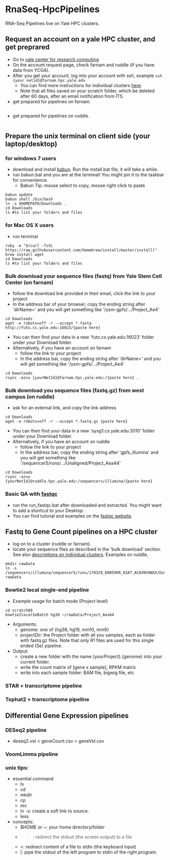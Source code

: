 # RnaSeq-HpcPipelines
RNA-Seq Pipelines live on Yale HPC clusters.
## Request an account on a yale HPC cluster, and get preprared
- Go to [yale center for research computing](http://research.computing.yale.edu/support/hpc/getting-started)
- On the account request page, check farnam and ruddle (if you have data from YCGA).
- After you get your account, log into your account with ssh, example `ssh {your netid}@farnam.hpc.yale.edu`
  - You can find more instructions for individual clusters [here](http://research.computing.yale.edu/support/hpc/clusters).
  - Note that all files saved on your scratch folder, which be deleted after 60 days, after an email notification from ITS.
- get prepared for pipelines on farnam.  
```
```
- get prepared for pipelines on ruddle.
```
```

## Prepare the unix terminal on client side (your laptop/desktop)
### for windows 7 users
- download and install [babun](http://babun.github.io/).  Run the install.bat file, it will take a while.
- run babun.bat and you are at the terminal!  You might pin it to the taskbar for convenience.
  - Babun Tip: mouse select to copy, mouse right click to paste
```
babun update
babun shell /bin/bash
ln -s $HOMEPATH/Downloads .
cd Downloads
ls #to list your folders and files
```
### for Mac OS X users
- run terminal
```
ruby -e "$(curl -fsSL https://raw.githubusercontent.com/Homebrew/install/master/install)"
brew install wget
cd Downloads
ls #to list your folders and files
```
### Bulk download your sequence files (fastq) from Yale Stem Cell Center (on farnam)
- follow the download link provided in their email, click the link to your project
- In the address bar of your browser, copy the ending string after 'dirName=' and you will get something like 
'/ysm-gpfs/.../Project_Ae4'
```
cd Downloads
wget -e robots=off -r --accept *.fastq http://futo.cs.yale.edu:16023/{paste here}
```
- You can then find your data in a new 'futo.cs.yale.edu:16023' folder under your Download folder.
- Alternatively, if you have an account on farnam
  - follow the link to your project
  - In the address bar, copy the ending string after 'dirName=' and you will get something like 
'/ysm-gpfs/.../Project_Ae4'
```
cd Downloads
rsync -azvu {yourNetId}@farnam.hpc.yale.edu:/{paste here} .
```

### Bulk download you sequence files (fastq.gz) from west campus (on ruddle)
- ask for an external link, and copy the link address
```
cd Downloads
wget -e robots=off -r --accept *.fastq.gz {paste here}
```
- You can then find your data in a new 'sysg1.cs.yale.edu:3010' folder under your Download folder.
- Alternatively, if you have an account on ruddle
  - follow the link to your project
  - In the address bar, copy the ending string after 'gpfs_illumina' and you will get something like 
'/sequencerS/runs/.../Unaligned/Project_Aea44'
```
cd Downloads
rsync -azvu {yourNetId}@ruddle.hpc.yale.edu:/sequencers/illumina/{paste here}
```
### Basic QA with [fastqc](https://www.bioinformatics.babraham.ac.uk/projects/fastqc/)
- run the run_fastqc.bat after downloaded and extracted. You might want to add a shortcut to your Desktop.
- You can find tutorial and examples on the [fastqc website](https://www.bioinformatics.babraham.ac.uk/projects/fastqc/).

## Fastq to Gene Count pipelines on a HPC cluster
- log on to a cluster (ruddle or farnam). 
- locate your sequence files as described in the 'bulk download' section. See also [descriptions on individual clusters](http://research.computing.yale.edu/support/hpc/clusters). Examples on ruddle,
```
mkdir rawData
ln -s /sequencers/illumina/sequencerS/runs/170329_D00596R_0187_ACAVNYANXX/Data/Intensities/BaseCalls/Unaligned/Project_Aea44 rawData
```
### Bowtie2 local single-end pipeline
- Example usage for batch mode (Project level)
```
cd scratch60
bowtie2localSeBatch hg38 ~/rawData/Project_Aea44
```
- Arguments:
  * genome: one of {hg38, hg19, mm10, mm9}
  * projectDir: the Project folder with all you samples, each as folder with fastq.gz files.  Note that only R1 files are used for this single ended (Se) pipeline.
- Output:
  * create a new folder with the name {yourProject}.{genome} into your current folder.
  * write the count matrix of [gene x sample], RPKM matrix
  * write into each sample folder: BAM file, bigwig file, etc
  
### STAR + transcriptome pipeline
### Tophat2 + transcriptome pipeline

## Differential Gene Expression pipelines
### DESeq2 pipeline
- deseq2.vst < geneCount.csv > geneVst.csv
### VoomLimma pipeline
### unix tips:
- essential command
  - ls
  - cd
  - mkdir
  - cp
  - mv
  - ln -s: create a soft link to source.
  - less
- concepts:
  - $HOME or ~: your home directory/folder
  - >: redirect the stdout (the screen output) to a file
  - <: redirect content of a file to stdin (the keyboard input)
  - |: pipe the stdout of the left program to stdin of the right program.
  
